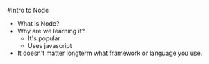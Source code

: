 #Intro to Node

* What is Node?
* Why are we learning it?
    * It's popular
    * Uses javascript
* It doesn't matter longterm what framework or language you use.